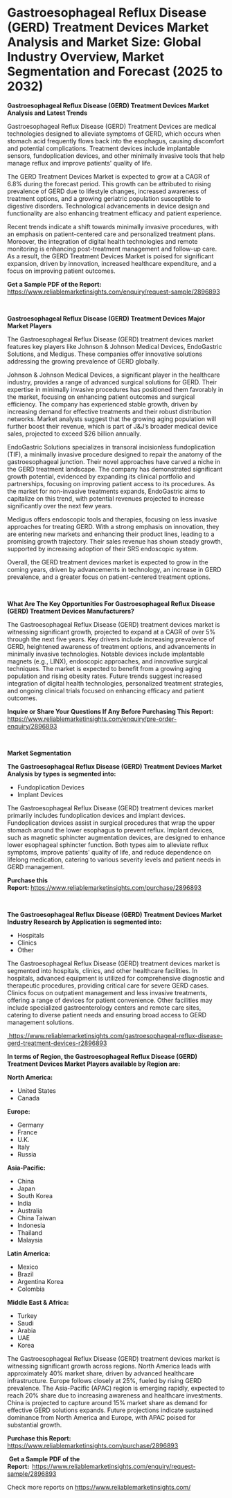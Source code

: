 <p><h1>Gastroesophageal Reflux Disease (GERD) Treatment Devices Market Analysis and Market Size: Global Industry Overview, Market Segmentation and Forecast (2025 to 2032)</h1></p><p><strong>Gastroesophageal Reflux Disease (GERD) Treatment Devices Market Analysis and Latest Trends</strong></p>
<p><p>Gastroesophageal Reflux Disease (GERD) Treatment Devices are medical technologies designed to alleviate symptoms of GERD, which occurs when stomach acid frequently flows back into the esophagus, causing discomfort and potential complications. Treatment devices include implantable sensors, fundoplication devices, and other minimally invasive tools that help manage reflux and improve patients' quality of life.</p><p>The GERD Treatment Devices Market is expected to grow at a CAGR of 6.8% during the forecast period. This growth can be attributed to rising prevalence of GERD due to lifestyle changes, increased awareness of treatment options, and a growing geriatric population susceptible to digestive disorders. Technological advancements in device design and functionality are also enhancing treatment efficacy and patient experience.</p><p>Recent trends indicate a shift towards minimally invasive procedures, with an emphasis on patient-centered care and personalized treatment plans. Moreover, the integration of digital health technologies and remote monitoring is enhancing post-treatment management and follow-up care. As a result, the GERD Treatment Devices Market is poised for significant expansion, driven by innovation, increased healthcare expenditure, and a focus on improving patient outcomes.</p></p>
<p><strong>Get a Sample PDF of the Report:&nbsp;</strong> <a href="https://www.reliablemarketinsights.com/enquiry/request-sample/2896893?utm_campaign=3167&utm_medium=2&utm_source=Github&utm_content=ia&utm_term=15032025&utm_id=gastroesophageal-reflux-disease-gerd-treatment-devices">https://www.reliablemarketinsights.com/enquiry/request-sample/2896893</a></p>
<p>&nbsp;</p>
<p><strong>Gastroesophageal Reflux Disease (GERD) Treatment Devices Major Market Players</strong></p>
<p><p>The Gastroesophageal Reflux Disease (GERD) treatment devices market features key players like Johnson & Johnson Medical Devices, EndoGastric Solutions, and Medigus. These companies offer innovative solutions addressing the growing prevalence of GERD globally.</p><p>Johnson & Johnson Medical Devices, a significant player in the healthcare industry, provides a range of advanced surgical solutions for GERD. Their expertise in minimally invasive procedures has positioned them favorably in the market, focusing on enhancing patient outcomes and surgical efficiency. The company has experienced stable growth, driven by increasing demand for effective treatments and their robust distribution networks. Market analysts suggest that the growing aging population will further boost their revenue, which is part of J&J’s broader medical device sales, projected to exceed $26 billion annually.</p><p>EndoGastric Solutions specializes in transoral incisionless fundoplication (TIF), a minimally invasive procedure designed to repair the anatomy of the gastroesophageal junction. Their novel approaches have carved a niche in the GERD treatment landscape. The company has demonstrated significant growth potential, evidenced by expanding its clinical portfolio and partnerships, focusing on improving patient access to its procedures. As the market for non-invasive treatments expands, EndoGastric aims to capitalize on this trend, with potential revenues projected to increase significantly over the next few years.</p><p>Medigus offers endoscopic tools and therapies, focusing on less invasive approaches for treating GERD. With a strong emphasis on innovation, they are entering new markets and enhancing their product lines, leading to a promising growth trajectory. Their sales revenue has shown steady growth, supported by increasing adoption of their SRS endoscopic system.</p><p>Overall, the GERD treatment devices market is expected to grow in the coming years, driven by advancements in technology, an increase in GERD prevalence, and a greater focus on patient-centered treatment options.</p></p>
<p>&nbsp;</p>
<p><strong>What Are The Key Opportunities For Gastroesophageal Reflux Disease (GERD) Treatment Devices Manufacturers?</strong></p>
<p><p>The Gastroesophageal Reflux Disease (GERD) treatment devices market is witnessing significant growth, projected to expand at a CAGR of over 5% through the next five years. Key drivers include increasing prevalence of GERD, heightened awareness of treatment options, and advancements in minimally invasive technologies. Notable devices include implantable magnets (e.g., LINX), endoscopic approaches, and innovative surgical techniques. The market is expected to benefit from a growing aging population and rising obesity rates. Future trends suggest increased integration of digital health technologies, personalized treatment strategies, and ongoing clinical trials focused on enhancing efficacy and patient outcomes.</p></p>
<p><strong>Inquire or Share Your Questions If Any Before Purchasing This Report:</strong> <a href="https://www.reliablemarketinsights.com/enquiry/pre-order-enquiry/2896893?utm_campaign=3167&utm_medium=2&utm_source=Github&utm_content=ia&utm_term=15032025&utm_id=gastroesophageal-reflux-disease-gerd-treatment-devices">https://www.reliablemarketinsights.com/enquiry/pre-order-enquiry/2896893</a></p>
<p>&nbsp;</p>
<p><strong>Market Segmentation</strong></p>
<p><strong>The Gastroesophageal Reflux Disease (GERD) Treatment Devices Market Analysis by types is segmented into:</strong></p>
<p><ul><li>Fundoplication Devices</li><li>Implant Devices</li></ul></p>
<p><p>The Gastroesophageal Reflux Disease (GERD) treatment devices market primarily includes fundoplication devices and implant devices. Fundoplication devices assist in surgical procedures that wrap the upper stomach around the lower esophagus to prevent reflux. Implant devices, such as magnetic sphincter augmentation devices, are designed to enhance lower esophageal sphincter function. Both types aim to alleviate reflux symptoms, improve patients' quality of life, and reduce dependence on lifelong medication, catering to various severity levels and patient needs in GERD management.</p></p>
<p><strong>Purchase this Report:&nbsp;</strong><a href="https://www.reliablemarketinsights.com/purchase/2896893?utm_campaign=3167&utm_medium=2&utm_source=Github&utm_content=ia&utm_term=15032025&utm_id=gastroesophageal-reflux-disease-gerd-treatment-devices">https://www.reliablemarketinsights.com/purchase/2896893</a></p>
<p>&nbsp;</p>
<p><strong>The Gastroesophageal Reflux Disease (GERD) Treatment Devices Market Industry Research by Application is segmented into:</strong></p>
<p><ul><li>Hospitals</li><li>Clinics</li><li>Other</li></ul></p>
<p><p>The Gastroesophageal Reflux Disease (GERD) treatment devices market is segmented into hospitals, clinics, and other healthcare facilities. In hospitals, advanced equipment is utilized for comprehensive diagnostic and therapeutic procedures, providing critical care for severe GERD cases. Clinics focus on outpatient management and less invasive treatments, offering a range of devices for patient convenience. Other facilities may include specialized gastroenterology centers and remote care sites, catering to diverse patient needs and ensuring broad access to GERD management solutions.</p></p>
<p><a href="https://www.reliablemarketinsights.com/gastroesophageal-reflux-disease-gerd-treatment-devices-r2896893?utm_campaign=3167&utm_medium=2&utm_source=Github&utm_content=ia&utm_term=15032025&utm_id=gastroesophageal-reflux-disease-gerd-treatment-devices">&nbsp;https://www.reliablemarketinsights.com/gastroesophageal-reflux-disease-gerd-treatment-devices-r2896893</a></p>
<p><strong>In terms of Region, the Gastroesophageal Reflux Disease (GERD) Treatment Devices Market Players available by Region are:</strong></p>
<p>
    <p> <strong> North America: </strong>
        <ul>
            <li>United States</li>
            <li>Canada</li>
        </ul>
        </p> 
    <p> <strong> Europe: </strong>
        <ul>
            <li>Germany</li>
            <li>France</li>
            <li>U.K.</li>
            <li>Italy</li>
            <li>Russia</li>
        </ul>
        </p> 
    <p> <strong> Asia-Pacific: </strong>
        <ul>
            <li>China</li>
            <li>Japan</li>
            <li>South Korea</li>
            <li>India</li>
            <li>Australia</li>
            <li>China Taiwan</li>
            <li>Indonesia</li>
            <li>Thailand</li>
            <li>Malaysia</li>
        </ul>
        </p> 
    <p> <strong> Latin America: </strong>
        <ul>
            <li>Mexico</li>
            <li>Brazil</li>
            <li>Argentina Korea</li>
            <li>Colombia</li>
        </ul>
        </p> 
    <p> <strong> Middle East & Africa: </strong>
        <ul>
            <li>Turkey</li>
            <li>Saudi</li>
            <li>Arabia</li>
            <li>UAE</li>
            <li>Korea</li>
        </ul>
    </p>
    </p>
<p><p>The Gastroesophageal Reflux Disease (GERD) treatment devices market is witnessing significant growth across regions. North America leads with approximately 40% market share, driven by advanced healthcare infrastructure. Europe follows closely at 25%, fueled by rising GERD prevalence. The Asia-Pacific (APAC) region is emerging rapidly, expected to reach 20% share due to increasing awareness and healthcare investments. China is projected to capture around 15% market share as demand for effective GERD solutions expands. Future projections indicate sustained dominance from North America and Europe, with APAC poised for substantial growth.</p></p>
<p><strong>Purchase this Report: </strong><a href="https://www.reliablemarketinsights.com/purchase/2896893?utm_campaign=3167&utm_medium=2&utm_source=Github&utm_content=ia&utm_term=15032025&utm_id=gastroesophageal-reflux-disease-gerd-treatment-devices">https://www.reliablemarketinsights.com/purchase/2896893</a></p>
<p>&nbsp;<strong>Get a Sample PDF of the Report:&nbsp;&nbsp;</strong><a href="https://www.reliablemarketinsights.com/enquiry/request-sample/2896893?utm_campaign=3167&utm_medium=2&utm_source=Github&utm_content=ia&utm_term=15032025&utm_id=gastroesophageal-reflux-disease-gerd-treatment-devices">https://www.reliablemarketinsights.com/enquiry/request-sample/2896893</a></p>
<p><strong></strong></p>
<p>Check more reports on <a href="https://www.reliablemarketinsights.com/?utm_campaign=3167&utm_medium=2&utm_source=Github&utm_content=ia&utm_term=15032025&utm_id=gastroesophageal-reflux-disease-gerd-treatment-devices">https://www.reliablemarketinsights.com/</a></p>